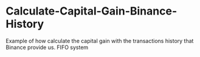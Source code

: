 # Calculate-Capital-Gain-Binance-History
Example of how calculate the capital gain with the transactions history that Binance provide us.
FIFO system
